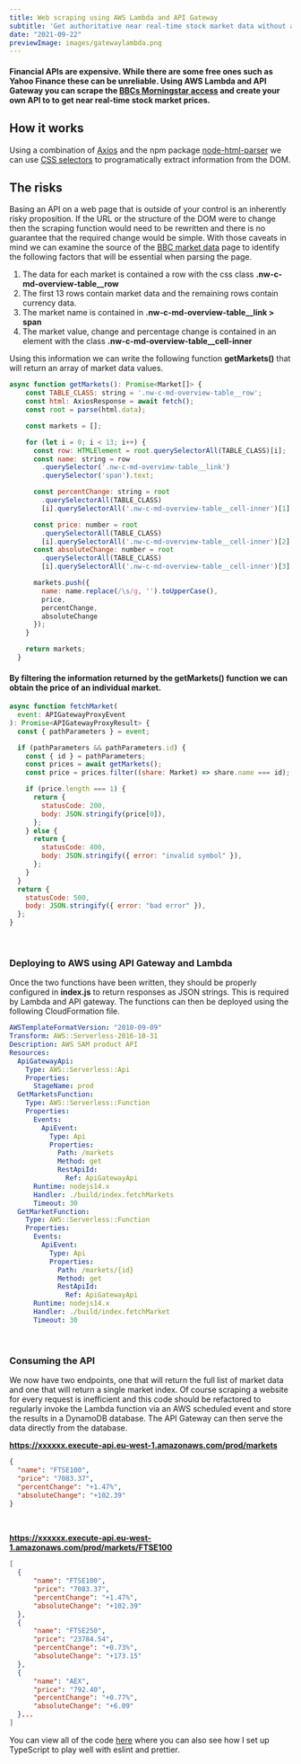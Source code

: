 ```yaml
---
title: Web scraping using AWS Lambda and API Gateway
subtitle: 'Get authoritative near real-time stock market data without an expensive license "'
date: "2021-09-22"
previewImage: images/gatewaylambda.png
---
```


#### Financial APIs are expensive. While there are some free ones such as Yahoo Finance these can be unreliable. Using AWS Lambda and API Gateway you can scrape the [BBCs Morningstar access](https://www.bbc.co.uk/news/business/market-data) and create your own API to to get near real-time stock market prices.

&NewLine;

## How it works

Using a combination of [Axios](https://www.npmjs.com/package/axios) and the npm package [node-html-parser](https://www.npmjs.com/package/node-html-parser) we can use [CSS selectors](https://www.w3schools.com/cssref/css_selectors.asp) to programatically extract information from the DOM.

## The risks

Basing an API on a web page that is outside of your control is an inherently risky proposition. If the URL or the structure of the
DOM were to change then the scraping function would need to be rewritten and there is no guarantee that the required
change would be simple. With those caveats in mind we can examine the source of the [BBC market data](https://www.bbc.co.uk/news/business/market-data) page to identify the following factors that will be essential when parsing the page.

1. The data for each market is contained a row with the css class **.nw-c-md-overview-table\_\_row**
2. The first 13 rows contain market data and the remaining rows contain currency data.
3. The market name is contained in **.nw-c-md-overview-table\_\_link > span**
4. The market value, change and percentage change is contained in an element with the class **.nw-c-md-overview-table\_\_cell-inner**

Using this information we can write the following function **getMarkets()** that will return an array of market data values.

```javascript
async function getMarkets(): Promise<Market[]> {
    const TABLE_CLASS: string = '.nw-c-md-overview-table__row';
    const html: AxiosResponse = await fetch();
    const root = parse(html.data);

    const markets = [];

    for (let i = 0; i < 13; i++) {
      const row: HTMLElement = root.querySelectorAll(TABLE_CLASS)[i];
      const name: string = row
        .querySelector('.nw-c-md-overview-table__link')
        .querySelector('span').text;

      const percentChange: string = root
        .querySelectorAll(TABLE_CLASS)
        [i].querySelectorAll('.nw-c-md-overview-table__cell-inner')[1].text;

      const price: number = root
        .querySelectorAll(TABLE_CLASS)
        [i].querySelectorAll('.nw-c-md-overview-table__cell-inner')[2].text as unknown as number;
      const absoluteChange: number = root
        .querySelectorAll(TABLE_CLASS)
        [i].querySelectorAll('.nw-c-md-overview-table__cell-inner')[3].text as unknown as number;

      markets.push({
        name: name.replace(/\s/g, '').toUpperCase(),
        price,
        percentChange,
        absoluteChange
      });
    }

    return markets;
  }
```

#### By filtering the information returned by the **getMarkets()** function we can obtain the price of an individual market.

```javascript
async function fetchMarket(
  event: APIGatewayProxyEvent
): Promise<APIGatewayProxyResult> {
  const { pathParameters } = event;

  if (pathParameters && pathParameters.id) {
    const { id } = pathParameters;
    const prices = await getMarkets();
    const price = prices.filter((share: Market) => share.name === id);

    if (price.length === 1) {
      return {
        statusCode: 200,
        body: JSON.stringify(price[0]),
      };
    } else {
      return {
        statusCode: 400,
        body: JSON.stringify({ error: "invalid symbol" }),
      };
    }
  }
  return {
    statusCode: 500,
    body: JSON.stringify({ error: "bad error" }),
  };
}
```

<br>

### Deploying to AWS using API Gateway and Lambda

Once the two functions have been written, they should be properly configured in **index.js** to return responses as JSON strings. This is required by Lambda and API gateway. The functions can then be deployed using the following CloudFormation file.

```yaml
AWSTemplateFormatVersion: "2010-09-09"
Transform: AWS::Serverless-2016-10-31
Description: AWS SAM product API
Resources:
  ApiGatewayApi:
    Type: AWS::Serverless::Api
    Properties:
      StageName: prod
  GetMarketsFunction:
    Type: AWS::Serverless::Function
    Properties:
      Events:
        ApiEvent:
          Type: Api
          Properties:
            Path: /markets
            Method: get
            RestApiId:
              Ref: ApiGatewayApi
      Runtime: nodejs14.x
      Handler: ./build/index.fetchMarkets
      Timeout: 30
  GetMarketFunction:
    Type: AWS::Serverless::Function
    Properties:
      Events:
        ApiEvent:
          Type: Api
          Properties:
            Path: /markets/{id}
            Method: get
            RestApiId:
              Ref: ApiGatewayApi
      Runtime: nodejs14.x
      Handler: ./build/index.fetchMarket
      Timeout: 30
```

<br>

### Consuming the API

We now have two endpoints, one that will return the full list of market data and one that will return a single market index. Of course scraping a website for every request is inefficient and this code should be refactored to regularly invoke the Lambda function via an AWS scheduled event and store the results in a DynamoDB database. The API Gateway can then serve the data directly from the database.

**https://xxxxxx.execute-api.eu-west-1.amazonaws.com/prod/markets**

```json
{
  "name": "FTSE100",
  "price": "7083.37",
  "percentChange": "+1.47%",
  "absoluteChange": "+102.39"
}
```

<br>

**https://xxxxxx.execute-api.eu-west-1.amazonaws.com/prod/markets/FTSE100**

```json
[
  {
      "name": "FTSE100",
      "price": "7083.37",
      "percentChange": "+1.47%",
      "absoluteChange": "+102.39"
  },
  {
      "name": "FTSE250",
      "price": "23784.54",
      "percentChange": "+0.73%",
      "absoluteChange": "+173.15"
  },
  {
      "name": "AEX",
      "price": "792.40",
      "percentChange": "+0.77%",
      "absoluteChange": "+6.09"
  }...
]
```

You can view all of the code [here](https://github.com/LucasAmos/AWS/tree/master/LambdaAPIGateway) where you can also see how I set up TypeScript to play well with eslint and prettier.
